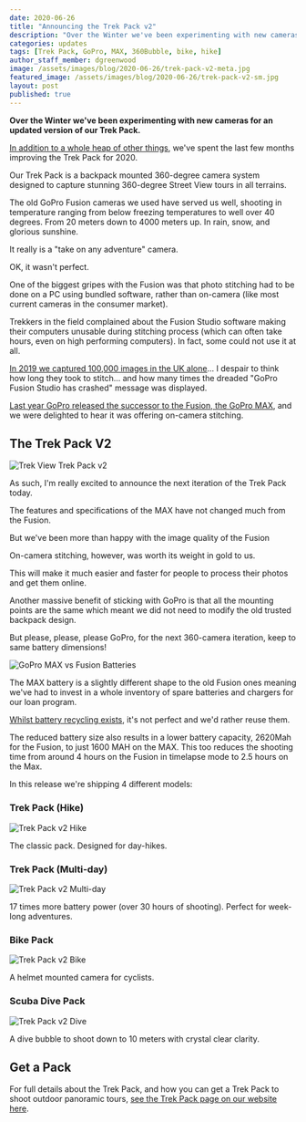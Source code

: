 ```yaml
---
date: 2020-06-26
title: "Announcing the Trek Pack v2"
description: "Over the Winter we've been experimenting with new cameras for an updated version of our Trek Pack."
categories: updates
tags: [Trek Pack, GoPro, MAX, 360Bubble, bike, hike]
author_staff_member: dgreenwood
image: /assets/images/blog/2020-06-26/trek-pack-v2-meta.jpg
featured_image: /assets/images/blog/2020-06-26/trek-pack-v2-sm.jpg
layout: post
published: true
---
```


**Over the Winter we've been experimenting with new cameras for an updated version of our Trek Pack.**

[In addition to a whole heap of other things](/blog/2020/what-are-you-working-on), we've spent the last few months improving the Trek Pack for 2020.

Our Trek Pack is a backpack mounted 360-degree camera system designed to capture stunning 360-degree Street View tours in all terrains.

The old GoPro Fusion cameras we used have served us well, shooting in temperature ranging from below freezing temperatures to well over 40 degrees. From 20 meters down to 4000 meters up. In rain, snow, and glorious sunshine.

It really is a "take on any adventure" camera.

OK, it wasn't perfect.

One of the biggest gripes with the Fusion was that photo stitching had to be done on a PC using bundled software, rather than on-camera (like most current cameras in the consumer market).

Trekkers in the field complained about the Fusion Studio software making their computers unusable during stitching process (which can often take hours, even on high performing computers). In fact, some could not use it at all.

[In 2019 we captured 100,000 images in the UK alone](/blog/2019/year-in-review)... I despair to think how long they took to stitch... and how many times the dreaded "GoPro Fusion Studio has crashed" message was displayed.

[Last year GoPro released the successor to the Fusion, the GoPro MAX](/blog/2019/cash-), and we were delighted to hear it was offering on-camera stitching.

## The Trek Pack V2

<img class="img-fluid" src="/assets/images/blog/2020-06-26/trek-pack-hike.jpg" alt="Trek View Trek Pack v2" title="Trek View Trek Pack v2" />

As such, I'm really excited to announce the next iteration of the Trek Pack today.

The features and specifications of the MAX have not changed much from the Fusion.

But we've been more than happy with the image quality of the Fusion

On-camera stitching, however, was worth its weight in gold to us.

This will make it much easier and faster for people to process their photos and get them online.

Another massive benefit of sticking with GoPro is that all the mounting points are the same which meant we did not need to modify the old trusted backpack design.

But please, please, please GoPro, for the next 360-camera iteration, keep to same battery dimensions!

<img class="img-fluid" src="/assets/images/blog/2020-06-26/gopro-fusion-vs-max-batteries.jpg" alt="GoPro MAX vs Fusion Batteries" title="GoPro MAX vs Fusion Batteries" />

The MAX battery is a slightly different shape to the old Fusion ones meaning we've had to invest in a whole inventory of spare batteries and chargers for our loan program.

[Whilst battery recycling exists](https://www.recyclenow.com/what-to-do-with/batteries-1), it's not perfect and we'd rather reuse them.

The reduced battery size also results in a lower battery capacity, 2620Mah for the Fusion, to just 1600 MAH on the MAX. This too reduces the shooting time from around 4 hours on the Fusion in timelapse mode to 2.5 hours on the Max.

In this release we're shipping 4 different models:

### Trek Pack (Hike)

<img class="img-fluid" src="/assets/images/blog/2020-06-26/trek-pack-hike.jpg" alt="Trek Pack v2 Hike" title="Trek Pack v2 Hike" />

The classic pack. Designed for day-hikes.

### Trek Pack (Multi-day)

<img class="img-fluid" src="/assets/images/blog/2020-06-26/trek-pack-hike-multi-day.jpg" alt="Trek Pack v2 Multi-day" title="Trek Pack v2 Multi-day" />

17 times more battery power (over 30 hours of shooting). Perfect for week-long adventures.

### Bike Pack

<img class="img-fluid" src="/assets/images/blog/2020-06-26/trek-pack-bike.jpg" alt="Trek Pack v2 Bike" title="Trek Pack v2 Bike" />

A helmet mounted camera for cyclists.

### Scuba Dive Pack

<img class="img-fluid" src="/assets/images/blog/2020-06-26/trek-pack-dive.jpg" alt="Trek Pack v2 Dive" title="Trek Pack v2 Dive" />

A dive bubble to shoot down to 10 meters with crystal clear clarity.

## Get a Pack

For full details about the Trek Pack, and how you can get a Trek Pack to shoot outdoor panoramic tours, [see the Trek Pack page on our website here](/trek-pack).